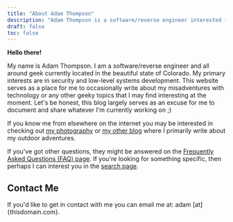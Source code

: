 ```yaml
---
title: "About Adam Thompson"
description: "Adam Thompson is a software/reverse engineer interested in security and low-level systems development."
draft: false
toc: false
---
```


**Hello there!**

My name is Adam Thompson. I am a software/reverse engineer and all around geek currently located in the beautiful state of Colorado. My primary interests are in security and low-level systems development. This website serves as a place for me to occasionally write about my misadventures with technology or any other geeky topics that I may find interesting at the moment. Let's be honest, this blog largely serves as an excuse for me to document and share whatever I'm currently working on ;)

If you know me from elsewhere on the internet you may be interested in checking out [my photography](https://www.adamthompsonphoto.com) or [my other blog](https://blog.adamthompsonphoto.com) where I primarily write about my outdoor adventures.

If you've got other questions, they might be answered on the [Frequently Asked Questions (FAQ) page](/faq). If you're looking for something specific, then perhaps I can interest you in the [search page](/search).

## Contact Me

If you'd like to get in contact with me you can email me at: adam [at] {thisdomain.com}. 